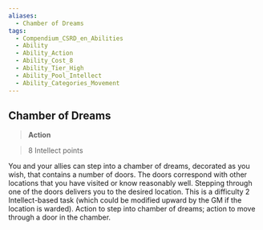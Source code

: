 ```yaml
---
aliases:
  - Chamber of Dreams
tags:
  - Compendium_CSRD_en_Abilities
  - Ability
  - Ability_Action
  - Ability_Cost_8
  - Ability_Tier_High
  - Ability_Pool_Intellect
  - Ability_Categories_Movement
---
```

  
    
## Chamber of Dreams    
>**Action**    
>8 Intellect points  
    
You and your allies can step into a chamber of dreams, decorated as you wish, that contains a number of doors. The doors correspond with other locations that you have visited or know reasonably well. Stepping through one of the doors delivers you to the desired location. This is a difficulty 2 Intellect-based task (which could be modified upward by the GM if the location is warded). Action to step into chamber of dreams; action to move through a door in the chamber.